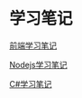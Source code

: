 # 学习笔记

[前端学习笔记](https://github.com/hetianqi/studyNotes/tree/master/front-end)

[Nodejs学习笔记](https://github.com/hetianqi/studyNotes/tree/master/nodejs)

[C#学习笔记](https://github.com/hetianqi/studyNotes/tree/master/c%23)